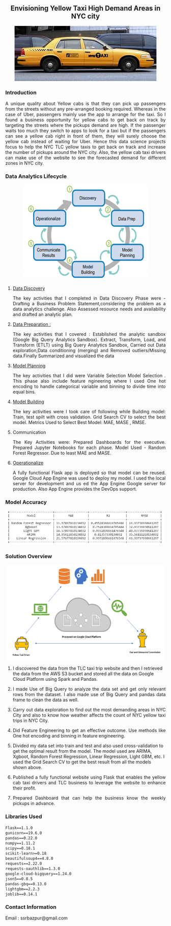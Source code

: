 <h2 align="center">Envisioning Yellow Taxi High Demand Areas in NYC city</h2>



<p align="center">
<img src="https://github.com/ssrbazpur/Envisioning-Yellow-Taxi-High-Demand-Areas-in-NYC-city/blob/master/Screenshots/nyc%20taxi.jpg?raw=true"/>
</p>

<h3> Introduction</h3>
<p align="justify">A unique quality about Yellow cabs is that they can pick up passengers from the streets without any pre-arranged booking required. Whereas in the case of Uber, passengers mainly use the app to arrange for the taxi. So I found a business opportunity for yellow cabs to get back on track by targeting the streets where the pickups demand are high. If the passenger waits too much they switch to apps to look for a taxi but if the passengers can see a yellow cab right in front of them, they will surely choose the yellow cab instead of waiting for Uber. Hence this data science projects focus to help the NYC TLC yellow taxis to get back on track and increase the number of pickups
around the NYC city. Also, the yellow cab taxi drivers can make use of the website to see the forecasted demand for different zones in NYC city.</p>


<h3> Data Analytics Lifecycle </h3>
<p align="center">
<img width=400 height=300 src="https://github.com/ssrbazpur/Envisioning-Yellow-Taxi-High-Demand-Areas-in-NYC-city/blob/master/Screenshots/Data%20lifecycle.PNG?raw=true"/ >
  </p>
  <p align="justify">
<ol> <li> <a href="">Data Discovery</a><p align="justify">  The key activities that I completed in Data Discovery Phase were - Drafting a Business Problem Statement,considering the problem as a data analytics challenge. Also Assessed resource needs and availability and drafted an analytic plan.</p>
 </li>
  
  <li><a href=""> Data Preparation : </a></li><p align="justify"> The key activities that I covered :
 Established the analytic sandbox (Google Big Query Analytics Sandbox).
 Extract, Transform, Load, and Transform (ETLT) using Big Query Analytics Sandbox,
 Carried out Data exploration,Data conditioning (merging) and Removed outliers/Missing data.Finally Summarized and visualized the data
</p>
  <li> <a href="">Model Planning </a></li> <p align="justify"> The key activities that I did were
Variable Selection
Model Selection . This phase also include feature ngineering where I used One hot encoding to handle categorical variable and binning to divide time into equal bins.   </p>

  <li><a href=""> Model Building </a></li><p align="justify">The key activities were
I took care of following while Building model:
Train, test spilt with cross validation.
Grid Search CV to select the best model.
Metrics Used to Select Best Model: MAE, MASE , RMSE.</p>
  <li> Communication </li><p align="justify">The Key Activities were:
Prepared Dashboards for the executive.
Prepared Jupyter Notebooks for each phase.
Model Used -  Random Forest Regressor.
Due to least MAE and MASE.</p>
<li> <a href="">Operationalize</a> </li><p align="justify">A fully functional Flask app is deployed so that model can be reused.
 Google Cloud App Engine was used to deploy my model. 
 I used the local server for development and us ed the App Engine Google server for production. Also App Engine provides the DevOps support.</p>
 

  </ol>
  </p>
  <h3> Model Accuracy </h3>
  <p align="center">
  <img  src="https://github.com/ssrbazpur/Envisioning-Yellow-Taxi-High-Demand-Areas-in-NYC-city/blob/master/Screenshots/Model%20Accuracy.png?raw=true"/>


</p>


<h3> Solution Overview </h3>
<p align="center">
<IMG height=300 width=500 SRC="https://github.com/ssrbazpur/Envisioning-Yellow-Taxi-High-Demand-Areas-in-NYC-city/raw/master/Screenshots/Communication.png?raw=true"/></p>
<ol>
  <li><p align="justify">

I discovered the data from the TLC taxi trip website and then I retrieved the data from the AWS S3 bucket and stored all the data on Google Cloud Platform using Spark and Pandas.</p></li>
  <li><p align="justify">
I made Use of Big Query to analyze the data set and get only relevant rows from the dataset. I also made use of Big Query and pandas data frame to clean the data as well.</p></li>
  <li><p align="justify">
Carry out data exploration to find out the most demanding areas in NYC City and also to know how weather affects the count of NYC yellow taxi trips in NYC City.</p></li>
  <li><p align="justify">
Did Feature Engineering to get an effective outcome. Use methods like One hot encoding and binning in feature engineering.</li>
</p>  <li><p align="justify">
    
 Divided my data set into train and test and also used cross-validation to get the optimal result from the model. The model used are ARIMA, Xgboot, Random Forest Regression, Linear Regression, Light GBM, etc. I used the Grid Search CV to get the best result from all the models shown above. </p></li>
<li><p align="justify">
Published a fully functional website using Flask that enables the yellow cab taxi drivers and TLC business to leverage the website to enhance their profit.</p></li>
<li><p align="justify">
  Prepared Dashboard that can help the business know the weekly pickups in advance.</p></li>
</ol>

<h3> Libraries Used </h3>

```
Flask==1.1.0
gunicorn==19.6.0	
pandas==0.22.0
numpy==1.11.2
scipy==0.18.1
scikit-learn>=0.18
beautifulsoup4==4.8.0
requests==2.22.0
requests-oauthlib==1.3.0
google-cloud-bigquery==1.24.0
json5==0.8.5
pandas-gbq==0.13.0
lightgbm==2.2.3
joblib==0.14.1
```



<h3> Contact Information </h3>
<p align="justify">
Email : ssrbazpur@gmail.com</p>

